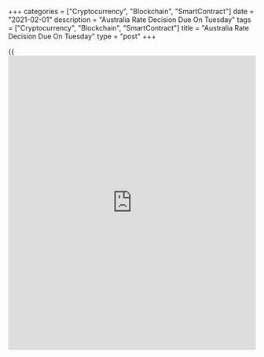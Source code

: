 +++
categories = ["Cryptocurrency", "Blockchain", "SmartContract"]
date = "2021-02-01"
description = "Australia Rate Decision Due On Tuesday"
tags = ["Cryptocurrency", "Blockchain", "SmartContract"]
title = "Australia Rate Decision Due On Tuesday"
type = "post"
+++

{{<iframe id="large-banner" src="https://www.bounty.group/#slide=24.0" width="100%" height="600" scrolling="no" style="border: 0px solid rgb(216, 221, 230); border-radius: 3px;">}}

Australia will wrap up its monetary [policy](https://www.fintechee.com/policy/) meeting on Tuesday and then
announce its decision on interest rates, highlighting a modest day for
Asia-Pacific economic activity.

The RBA is widely expected to keep its benchmark lending rate unchanged
at the record low 0.10 percent.

New Zealand will see January results for the Performance of Services
Index from BusinessNZ; in December, the index score was 49.2.

South Korea will release January numbers for consumer prices, with
forecasts suggesting an increase of 0.5 percent on month and 0.3 percent
on year. That follows the 0.2 percent monthly increase and the 0.5
percent yearly gain in December.

Hong Kong will see December data for retail sales; in November, retail
sales were down 4.7 percent on year.

For comments and feedback [contact](https://www.playgroundfx.com/contact/): editorial@rtt[news](https://www.letsplayfx.com/blog/forex-news-website/).com

[Economic News][1]

 **What parts of the world are seeing the best (and worst) economic
performances lately? Click[here][2] to check out our [Econ Scorecard][2]
and find out! See up-to-the-moment [ranking](https://www.playgroundfx.com/blog/crypto-exchange-ranking/)s for the best and worst
performers in [GDP][3], [unemployment rate][4], [inflation][5] and much
more.**

   1. www.rtt[news](https://www.letsplayfx.com/blog/forex-news-website/).com/Content/EconomicNews.aspx
   2. www.rtt[news](https://www.letsplayfx.com/blog/forex-news-website/).com/economic-scorecard/world-rank/PPI/highest-performance.aspx
   3. www.rtt[news](https://www.letsplayfx.com/blog/forex-news-website/).com/economic-scorecard/world-rank/GDP/highest-performance.aspx
   4. www.rtt[news](https://www.letsplayfx.com/blog/forex-news-website/).com/economic-scorecard/world-rank/unemployment-rate/lowest-performance.aspx
   5. www.rtt[news](https://www.letsplayfx.com/blog/forex-news-website/).com/economic-scorecard/world-rank/CPI/highest-performance.aspx